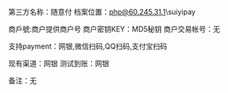 ﻿第三方名称：随意付
档案位置：php@60.245.31.1\suiyipay

商戶號:商户提供商户号
商户密钥KEY：MD5秘钥
商户交易帐号：无

支持payment：网银,微信扫码,QQ扫码,支付宝扫码  

现有渠道：网银
测试到账：网银  

备注：无  